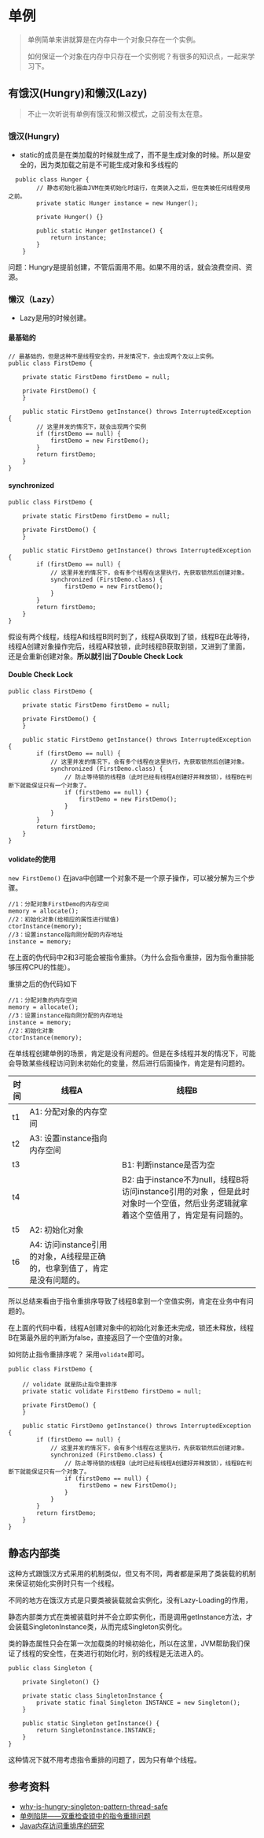 # 单例
> 单例简单来讲就算是在内存中一个对象只存在一个实例。
>
> 如何保证一个对象在内存中只存在一个实例呢？有很多的知识点，一起来学习下。


## 有饿汉(Hungry)和懒汉(Lazy)
> 不止一次听说有单例有饿汉和懒汉模式，之前没有太在意。

### 饿汉(Hungry)
- static的成员是在类加载的时候就生成了，而不是生成对象的时候。所以是安全的，因为类加载之前是不可能生成对象和多线程的

```
  public class Hunger {
  		// 静态初始化器由JVM在类初始化时运行，在类装入之后，但在类被任何线程使用之前。
        private static Hunger instance = new Hunger();

        private Hunger() {}

        public static Hunger getInstance() {
            return instance;
        }
    }
```

问题：Hungry是提前创建，不管后面用不用。如果不用的话，就会浪费空间、资源。

### 懒汉（Lazy）
- Lazy是用的时候创建。

#### 最基础的
```
// 最基础的，但是这种不是线程安全的，并发情况下，会出现两个及以上实例。
public class FirstDemo {

    private static FirstDemo firstDemo = null;

    private FirstDemo() {
    }

    public static FirstDemo getInstance() throws InterruptedException {
        // 这里并发的情况下，就会出现两个实例
        if (firstDemo == null) {
            firstDemo = new FirstDemo();
        }
        return firstDemo;
    }
}
```

#### synchronized

```
public class FirstDemo {

    private static FirstDemo firstDemo = null;

    private FirstDemo() {
    }

    public static FirstDemo getInstance() throws InterruptedException {
        if (firstDemo == null) {
            // 这里并发的情况下，会有多个线程在这里执行，先获取锁然后创建对象。
            synchronized (FirstDemo.class) {
                firstDemo = new FirstDemo();
            }
        }
        return firstDemo;
    }
}
```
假设有两个线程，线程A和线程B同时到了，线程A获取到了锁，线程B在此等待，线程A创建对象操作完后，线程A释放锁，此时线程B获取到锁，又进到了里面，还是会重新创建对象。**所以就引出了Double Check Lock**

#### Double Check Lock

```
public class FirstDemo {

    private static FirstDemo firstDemo = null;

    private FirstDemo() {
    }

    public static FirstDemo getInstance() throws InterruptedException {
        if (firstDemo == null) {
            // 这里并发的情况下，会有多个线程在这里执行，先获取锁然后创建对象。
            synchronized (FirstDemo.class) {
                // 防止等待锁的线程B（此时已经有线程A创建好并释放锁），线程B在判断下就能保证只有一个对象了。
            	if (firstDemo == null) {
                    firstDemo = new FirstDemo();
                }
            }
        }
        return firstDemo;
    }
}
```

#### volidate的使用
`new FirstDemo()` 在java中创建一个对象不是一个原子操作，可以被分解为三个步骤。

```
//1：分配对象FirstDemo的内存空间
memory = allocate();
//2：初始化对象(给相应的属性进行赋值)
ctorInstance(memory);
//3：设置instance指向刚分配的内存地址
instance = memory;
```

在上面的伪代码中2和3可能会被指令重排。（为什么会指令重排，因为指令重排能够压榨CPU的性能）。

重排之后的伪代码如下

```
//1：分配对象的内存空间
memory = allocate();
//3：设置instance指向刚分配的内存地址
instance = memory;
//2：初始化对象
ctorInstance(memory);
```
在单线程创建单例的场景，肯定是没有问题的。但是在多线程并发的情况下，可能会导致某些线程访问到未初始化的变量，然后进行后面操作，肯定是有问题的。


| 时间  | 线程A  | 线程B |
|------------- |--------------- | ------------- |
| t1      | A1: 分配对象的内存空间 |           |
| t2      | A3: 设置instance指向内存空间        |           |
| t3      |         | B1: 判断instance是否为空           |
| t4      |         | B2: 由于instance不为null，线程B将访问instance引用的对象           ，但是此时对象时一个空值，然后业务逻辑就拿着这个空值用了，肯定是有问题的。|
| t5      | A2: 初始化对象        |            |
| t6      | A4: 访问instance引用的对象，A线程是正确的，也拿到值了，肯定是没有问题的。| |

所以总结来看由于指令重排序导致了线程B拿到一个空值实例，肯定在业务中有问题的。

在上面的代码中看，线程A创建对象中的初始化对象还未完成，锁还未释放，线程B在第最外层的判断为false，直接返回了一个空值的对象。

如何防止指令重排序呢？ 采用`volidate`即可。


```
public class FirstDemo {

    // volidate 就是防止指令重排序
    private static volidate FirstDemo firstDemo = null;

    private FirstDemo() {
    }

    public static FirstDemo getInstance() throws InterruptedException {
        if (firstDemo == null) {
			// 这里并发的情况下，会有多个线程在这里执行，先获取锁然后创建对象。
            synchronized (FirstDemo.class) {
                // 防止等待锁的线程B（此时已经有线程A创建好并释放锁），线程B在判断下就能保证只有一个对象了。
                if (firstDemo == null) {
                    firstDemo = new FirstDemo();
                }
            }
        }
        return firstDemo;
    }
}
```

## 静态内部类

这种方式跟饿汉方式采用的机制类似，但又有不同，两者都是采用了类装载的机制来保证初始化实例时只有一个线程。

不同的地方在饿汉方式是只要类被装载就会实例化，没有Lazy-Loading的作用，

静态内部类方式在类被装载时并不会立即实例化，而是调用getInstance方法，才会装载SingletonInstance类，从而完成Singleton实例化。

类的静态属性只会在第一次加载类的时候初始化，所以在这里，JVM帮助我们保证了线程的安全性，在类进行初始化时，别的线程是无法进入的。

```
public class Singleton {

    private Singleton() {}

    private static class SingletonInstance {
        private static final Singleton INSTANCE = new Singleton();
    }

    public static Singleton getInstance() {
        return SingletonInstance.INSTANCE;
    }
}
```

这种情况下就不用考虑指令重排的问题了，因为只有单个线程。


## 参考资料
- [why-is-hungry-singleton-pattern-thread-safe](https://stackoverflow.com/questions/49504574/why-is-hungry-singleton-pattern-thread-safe)
- [单例陷阱——双重检查锁中的指令重排问题](https://www.cnblogs.com/lkxsnow/p/12293791.html)
- [Java内存访问重排序的研究](https://tech.meituan.com/2014/09/23/java-memory-reordering.html)

